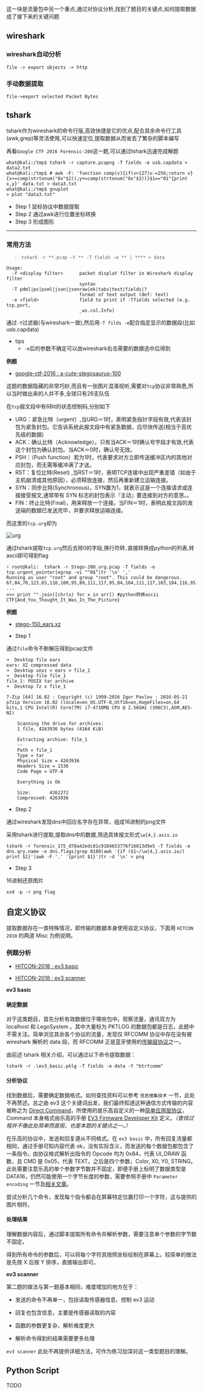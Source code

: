 这一块是流量包中另一个重点,通过对协议分析,找到了题目的关键点,如何提取数据成了接下来的关键问题

## wireshark

### wireshark自动分析

`file -> export objects -> http`

### 手动数据提取

`file->export selected Packet Bytes`


## tshark

tshark作为wireshark的命令行版,高效快捷是它的优点,配合其余命令行工具(awk,grep)等灵活使用,可以快速定位,提取数据从而省去了繁杂的脚本编写

再看`Google CTF 2016 Forensic-200`这一题,可以通过tshark迅速完成解题

```shll
what@kali:/tmp$ tshark -r capture.pcapng -T fields -e usb.capdata > data2.txt
what@kali:/tmp$ # awk -F: 'function comp(v){if(v>127)v-=256;return v}{x+=comp(strtonum("0x"$2));y+=comp(strtonum("0x"$3))}$1=="01"{print x,y}' data.txt > data3.txt
what@kali:/tmp$ gnuplot
> plot "data3.txt"
```

- Step 1 鼠标协议中数据提取
- Step 2 通过awk进行位置坐标转换
- Step 3 形成图形

---

### 常用方法

> `tshark -r **.pcap –Y ** -T fields –e ** | **** > data`

```
Usage:
  -Y <display filter>      packet displaY filter in Wireshark display filter
                           syntax
  -T pdml|ps|psml|json|jsonraw|ek|tabs|text|fields|?
                           format of text output (def: text)
  -e <field>               field to print if -Tfields selected (e.g. tcp.port,
                           _ws.col.Info)
```

通过`-Y`过滤器(与wireshark一致),然后用`-T filds -e`配合指定显示的数据段(比如usb.capdata)

- tips
    - `-e`后的参数不确定可以由wireshark右击需要的数据选中后得到


**例题**

- [google-ctf-2016 : a-cute-stegosaurus-100](https://github.com/ctfs/write-ups-2016/tree/master/google-ctf-2016/forensics/a-cute-stegosaurus-100)

这题的数据隐藏的非常巧妙,而且有一张图片混淆视听,需要对`tcp`协议非常熟悉,所以当时做出来的人并不多,全球只有26支队伍

在`tcp`报文段中有6Bit的状态控制码,分别如下

- URG：紧急比特（urgent）,当URG＝1时，表明紧急指针字段有效,代表该封包为紧急封包。它告诉系统此报文段中有紧急数据，应尽快传送(相当于高优先级的数据)
- ACK：确认比特（Acknowledge）。只有当ACK＝1时确认号字段才有效,代表这个封包为确认封包。当ACK＝0时，确认号无效。
- PSH：（Push function）若为1时，代表要求对方立即传送缓冲区内的其他对应封包，而无需等缓冲满了才送。
- RST：复位比特(Reset) ,当RST＝1时，表明TCP连接中出现严重差错（如由于主机崩溃或其他原因），必须释放连接，然后再重新建立运输连接。
- SYN：同步比特(Synchronous)，SYN置为1，就表示这是一个连接请求或连接接受报文,通常带有 SYN 标志的封包表示『主动』要连接到对方的意思。。
- FIN：终止比特(Final)，用来释放一个连接。当FIN＝1时，表明此报文段的发送端的数据已发送完毕，并要求释放运输连接。

而这里的`tcp.urg`却为

![urg](figure/urg.png)

通过tshark提取`tcp.urg`然后去除0的字段,换行符转`,`直接转换成python的列表,转ascii即可得到flag

```
⚡ root@kali:  tshark -r Stego-200_urg.pcap -T fields -e  tcp.urgent_pointer|egrep -vi "^0$"|tr '\n' ','
Running as user "root" and group "root". This could be dangerous.
67,84,70,123,65,110,100,95,89,111,117,95,84,104,111,117,103,104,116,95,73,116,95,87,97,115,95,73,110,95,84,104,101,95,80,105,99,116,117,114,101,125,#
...
>>> print "".join([chr(x) for x in arr]) #python转换ascii
CTF{And_You_Thought_It_Was_In_The_Picture}
```


**例题**

- <a href="file\stego-150_ears.xz">stego-150_ears.xz</a>


- Step 1

通过`file`命令不断解压得到pcap文件

```shell
➜  Desktop file ears
ears: XZ compressed data
➜  Desktop unxz < ears > file_1
➜  Desktop file file_1
file_1: POSIX tar archive
➜  Desktop 7z x file_1

7-Zip [64] 16.02 : Copyright (c) 1999-2016 Igor Pavlov : 2016-05-21
p7zip Version 16.02 (locale=en_US.UTF-8,Utf16=on,HugeFiles=on,64 bits,1 CPU Intel(R) Core(TM) i7-4710MQ CPU @ 2.50GHz (306C3),ASM,AES-NI)

    Scanning the drive for archives:
    1 file, 4263936 bytes (4164 KiB)

    Extracting archive: file_1
    --
    Path = file_1
    Type = tar
    Physical Size = 4263936
    Headers Size = 1536
    Code Page = UTF-8

    Everything is Ok

    Size:       4262272
    Compressed: 4263936
```

- Step 2

通过wireshark发现dns中回应名字存在异常，组成16进制的png文件

采用tshark进行提取,提取dns中的数据,筛选具体报文形式`\w{4,}.asis.io`

`tshark -r forensic_175_d78a42edc01c9104653776f16813d9e5 -T fields -e dns.qry.name -e dns.flags|grep 8180|awk '{if ($1~/\w{4,}.asis.io/) print $1}'|awk -F '.' '{print $1}'|tr -d '\n' > png`

- Step 3

16进制还原图片

`xxd -p -r png flag`


## 自定义协议

提取数据存在一类特殊情况，即传输的数据本身使用自定义协议，下面用 `HITCON 2018` 的两道 Misc 为例说明。

### 例题分析

- [HITCON-2018 : ev3 basic](https://github.com/ctf-wiki/ctf-challenges/tree/master/misc/cap/2018HITCON-ev3-basic)

- [HITCON-2018 : ev3 scanner](https://github.com/ctf-wiki/ctf-challenges/tree/master/misc/cap/2018HITCON-ev3-scanner)

**ev3 basic**

#### 确定数据

对于这类题目，首先分析有效数据位于哪些包中。观察流量，通讯双方为 localhost 和 LegoSystem 。其中大量标为 PKTLOG 的数据包都是日志，此题中不需关注。简单浏览其余各个协议的流量，发现仅 RFCOMM 协议中存在没有被 wireshark 解析的 data 段，而 RFCOMM 正是蓝牙使用的[传输层协议](https://en.wikipedia.org/wiki/List_of_Bluetooth_protocols#Radio_frequency_communication_(RFCOMM))之一。

由前述 tshark 相关介绍，可以通过以下命令提取数据：

`tshark -r .\ev3_basic.pklg -T fields -e data -Y "btrfcomm"`

#### 分析协议

找到数据后，需要确定数据格式。如何查找资料可以参考 `信息搜集技术` 一节，此处不再赘述。总之由 ev3 这个关键词出发，我们最终知道这种通信方式传输的内容被称之为 [Direct Command](http://ev3directcommands.blogspot.com/2016/01/no-title-specified-page-table-border_94.html)，所使用的是乐高自定义的一种[简单应用层协议](https://le-www-live-s.legocdn.com/sc/media/files/ev3-developer-kit/lego%20mindstorms%20ev3%20communication%20developer%20kit-f691e7ad1e0c28a4cfb0835993d76ae3.pdf?la=en-us)，Command 本身格式由乐高的手册 [EV3 Firmware Developer Kit](http://www.lego.com/en-gb/mindstorms/downloads) 定义。*（查找过程并不像此处简单而直观，也是本题的关键点之一。）*

在乐高的协议中，发送和回复遵从不同格式。在 `ev3 basic` 中，所有回复流量都相同，通过手册可知内容代表 ok，没有实际含义，而发送的每个数据包都包含了一条指令。由协议格式解析出指令的 Opcode 均为 0x84，代表 UI_DRAW 函数，且 CMD 是 0x05，代表 TEXT。之后是四个参数，Color, X0, Y0, STRING。此处需要注意乐高的单个参数字节数并不固定，即便手册上标明了数据类型是 DATA16，仍然可能使用一个字节长度的参数，需要参照手册中 `Parameter encoding` 一节及[相关文章](http://ev3directcommands.blogspot.com/2016/01/ev3-direct-commands-lesson-02-pre.html)。

尝试分析几个命令，发现每个指令都会在屏幕特定位置打印一个字符，这与提供的图片相符。

#### 处理结果

理解数据内容后，通过脚本提取所有命令并解析参数，需要注意单个参数的字节数不固定。

得到所有命令的参数后，可以将每个字符其按照坐标绘制在屏幕上。较简单的做法是先按 X 后按 Y 排序，直接输出即可。

**ev3 scanner**

第二题的做法与第一题基本相同，难度增加的地方在于：

- 发送的命令不再单一，包括读取传感器信息、控制 ev3 运动

- 回复也包含信息，主要是传感器读取的内容

- 函数的参数更复杂，解析难度更大

- 解析命令得到的结果需要更多处理

`ev3 scanner` 此处不再提供详细方法，可作为练习加深对这一类型题目的理解。

## Python Script

TODO

